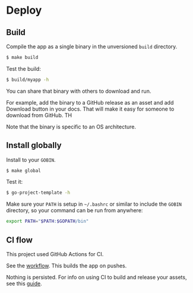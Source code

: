 # Deploy


## Build

Compile the app as a single binary in the unversioned `build` directory.

```sh
$ make build
```

Test the build:

```sh
$ build/myapp -h
```

You can share that binary with others to download and run.

For example, add the binary to a GitHub release as an asset and add Download button in your docs. That will make it easy for someone to download from GitHub. TH

Note that the binary is specific to an OS architecture.


## Install globally

Install to your `GOBIN`.

```sh
$ make global
```

Test it:

```sh
$ go-project-template -h
```

Make sure your `PATH` is setup in `~/.bashrc` or similar to include the `GOBIN` directory, so your command can be run from anywhere:

```sh
export PATH="$PATH:$GOPATH/bin"
```

## CI flow

This project used GitHub Actions for CI.

See the [workflow](/.github/workflows/main.yml). This builds the app on pushes.

Nothing is persisted. For info on using CI to build and release your assets, see this [guide](https://michaelcurrin.github.io/code-cookbook/recipes/ci-cd/github-actions/workflows/go/).
